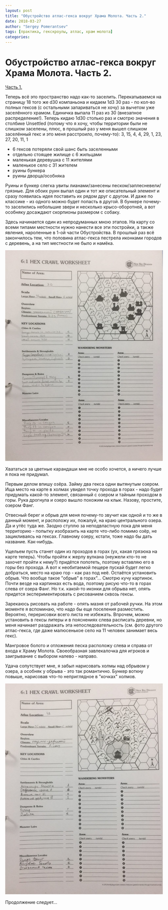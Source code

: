 ```yaml
---
layout: post
title: "Обустройство атлас-гекса вокруг Храма Молота. Часть 2."
date: 2018-03-27
author: "Sergey Pomerantsev"
tags: [практика, гекскроулы, атлас, храм молота]
categories:
---
```


# Обустройство атлас-гекса вокруг Храма Молота. Часть 2.

[Часть 1.](https://stuartzaq.blot.im/обустройство-атлас-гекса-вокруг-храма-молота-часть-1)

Теперь всё это пространство надо как-то заселить. Перекатываемся на страницу 18 того же d30 компаньона и кидаем 1d3 30 раз - по кол-во полных гексов (с остальными запариваться не хочу) за вычетом уже заселённого храмом. Единичка выпала 11 раз из 30 (внезапное распределение!). Теперь кидаю 1d30 столько раз и смотрю значения в столбике Unsettled (потому что я хочу, чтобы территории были не слишком заселены, плюс, в прошлый раз у меня вышел слишком заселённый гекс и это меня расстроило, почему-то): 3, 15, 4, 4, 29, 1, 23, 27, 20, 11, 1

- 6 гексов потеряли свой шанс быть заселенными
- отдельно стоящее жилище с 6 жильцами
- маленькая деревушка с 11 жителями
- маленькое село с 31 жителем
- руины бункера
- руины дворца/особняка

Руины и бункер слегка увиты лианами/занесены песком/заплесневели/грязные. Для обоих руин выпал один и тот же описательный элемент и сразу появилась идея поставить их рядом друг с другом. И даже по классике - из одного можно будет попасть в другой. В бункере почему-то заселились небольшие звери и несколько крысо-оборотней, а вот особняку досаждают скорпионы размером с собаку.

Здесь начинается один из непродуманных мною этапов. На карту со всеми типами местности нужно нанести все эти постройки, а также явления, нароленные в 1-ой части Обустройства. В прошлый раз всё закончилось тем, что половина атлас-гекса пестрела иконками городов с деревень, а на тип местности не было и намёка.

![Я временно подписал тип местности в названии поселения.](/assets/images/hram_molota_2_1.jpg)

Хвататься за цветные карандаши мне не особо хочется, а ничего лучше я пока не придумал.

Первым делом впишу озёра. Займу два гекса одни вытянутым озером. Ища место на карте в холмах увидел точку прохода в горах - надо будет придумать какой-то элемент, связанный с озером и тайным проходом в горы. Рука дрогнула и озеро вышло похожим на клык. Назову, простите, озером Фанг.

Отвесный берег и обрыв для меня почему-то звучит как одной и то же в данный момент, и расположу их, пожалуй, на краю центрального озера. Да и утёс туда же. Заодно ступлю за неподвластную пока для меня территорию - попытку изобразить на карте что-либо помимо озёр, не зацикливаясь на гексах. Главному озеру, кстати, тоже надо бы дать название. Как-нибудь.

Ущельем пусть станет один из проходов в горах (ух, какая грязюка на карте теперь). Чтобы пройти к жерлу вулкана (неужели кто-то не захочет пройти к нему?) придётся попотеть, поэтому вставляю его в горы без прохода. А вот к необитаемой пещере пускай будет легко добраться, место на краю гор - как раз под неё. Остаётся установить обрыв. Что вообще такое "обрыв" в горах"... Смотрю кучу картинок. Почти везде на картинках есть вода, поэтому рисую что-то в горах слева от озера Фанг. Но т.к. какой-то иконки для обрыва нет, опять придется экспериментировать с рисованием сквозь гексы.

Зарекаюсь рисовать на работе - опять мазня от рабочей ручки. На этом моменте я вспоминаю, что надо бы еще поселения разместить. Вероятно, перерисовки всего листа не избежать. Впрочем, можно установить в гексы литеры и в пояснениях слева расписать деревни, но меня начинает раздражать эта непоследовательность (см. фото другого атлас-гекса, где даже малюсенькое село на 11 человек занимает весь гекс).

Мангровое болото и отложения песка расположу слева и справа от входа к Храму Молота. Своеобразная завлекалочка для игроков и заигрывание с выбором налево - направо.

Удача сопутствует мне, я забыл нарисовать холмы над обрывом у озера, а особняк у обрыва - это так романтично. Бункер воткну повыше, нарисовав что-то неприглядное в "кочках" холмов.

![](/assets/images/hram_molota_2_2.jpg)

Продолжение следует...
